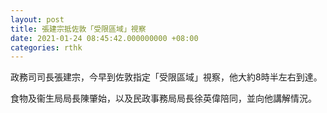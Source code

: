 ```yaml
---
layout: post
title: 張建宗抵佐敦「受限區域」視察
date: 2021-01-24 08:45:42.000000000 +08:00
categories: rthk
---
```


政務司司長張建宗，今早到佐敦指定「受限區域」視察，他大約8時半左右到達。

食物及衞生局局長陳肇始，以及民政事務局局長徐英偉陪同，並向他講解情況。
